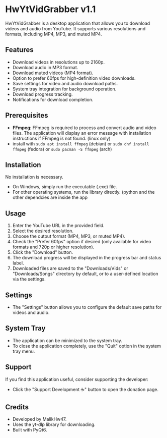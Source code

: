 #   HwYtVidGrabber v1.1

HwYtVidGrabber is a desktop application that allows you to download videos and audio from YouTube. It supports various resolutions and formats, including MP4, MP3, and muted MP4.

##   Features

* Download videos in resolutions up to 2160p.
* Download audio in MP3 format.
* Download muted videos (MP4 format).
* Option to prefer 60fps for high-definition video downloads.
* Save settings for video and audio download paths.
* System tray integration for background operation.
* Download progress tracking.
* Notifications for download completion.

##   Prerequisites

* **FFmpeg**: FFmpeg is required to process and convert audio and video files. The application will display an error message with installation instructions if FFmpeg is not found. (linux only)
* install with `sudo apt install ffmpeg` (debian) or `sudo dnf install ffmpeg` (fedora) or `sudo pacman -S ffmpeg` (arch)

##   Installation

No installation is necessary.

* On Windows, simply run the executable (.exe) file.
* For other operating systems, run the library directly. (python and the other dependcies are inside the app

##   Usage

1.  Enter the YouTube URL in the provided field.
2.  Select the desired resolution.
3.  Choose the output format (MP4, MP3, or muted MP4).
4.  Check the "Prefer 60fps" option if desired (only available for video formats and 720p or higher resolution).
5.  Click the "Download" button.
6.  The download progress will be displayed in the progress bar and status label.
7.  Downloaded files are saved to the "Downloads/Vids" or "Downloads/Songs" directory by default, or to a user-defined location via the settings.

##   Settings

* The "Settings" button allows you to configure the default save paths for videos and audio.

##   System Tray

* The application can be minimized to the system tray.
* To close the application completely, use the "Quit" option in the system tray menu.

##   Support

If you find this application useful, consider supporting the developer:

* Click the "Support Development ☕" button to open the donation page.

##   Credits

* Developed by MalikHw47.
* Uses the yt-dlp library for downloading.
* Built with PyQt6.
